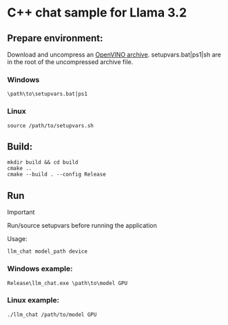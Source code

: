 # C++ chat sample for Llama 3.2

## Prepare environment:

Download and uncompress an [OpenVINO archive](https://storage.openvinotoolkit.org/repositories/openvino_genai/packages/nightly/?sort_by=NEW2OLD). 
setupvars.bat|ps1|sh are in the root of the uncompressed archive file.

### Windows

```shell
\path\to\setupvars.bat|ps1
```

### Linux

```shell
source /path/to/setupvars.sh
```

## Build:
```shell
mkdir build && cd build
cmake ..
cmake --build . --config Release
```

## Run 

> [!IMPORTANT]  
> Run/source setupvars before running the application

Usage:

```
llm_chat model_path device
```

### Windows example:

```
Release\llm_chat.exe \path\to\model GPU
```

### Linux example:

```
./llm_chat /path/to/model GPU
```

